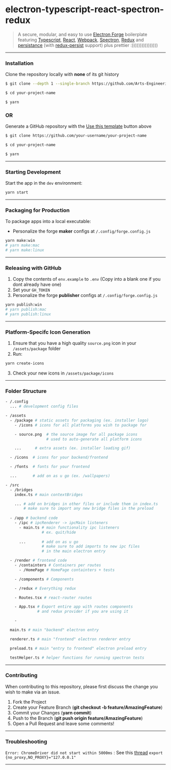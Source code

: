 # electron-typescript-react-spectron-redux

> A secure, modular, and easy to use [Electron Forge](https://www.electronforge.io/) boilerplate featuring [Typescript](https://www.typescriptlang.org/), [React](https://reactjs.org/), [Webpack](https://webpack.js.org/), [Spectron](https://www.electronjs.org/spectron), [Redux](https://redux.js.org/) and [persistance](https://github.com/saucesteals/electron-persist-secure) (with [redux-persist](https://github.com/rt2zz/redux-persist) support) plus prettier :))))))))))))))))


---

### **Installation**

Clone the repository locally with **none** of its git history
```sh
$ git clone --depth 1 --single-branch https://github.com/Arts-Engineering-Composite/electron-typescript-react-spectron-redux your-project-name

$ cd your-project-name

$ yarn
```
### **OR**

Generate a GitHub repository with the [Use this template](https://github.com/Arts-Engineering-Composite/electron-typescript-react-spectron-redux/generate) button above

```sh
$ git clone https://github.com/your-username/your-project-name

$ cd your-project-name

$ yarn
```


---

### **Starting Development**

Start the app in the `dev` environment:
```sh
yarn start
```

---

### **Packaging for Production**
To package apps into a local executable:
- Personalize the forge **maker** configs at `/.config/forge.config.js`
```sh
yarn make:win
# yarn make:mac
# yarn make:linux
```

---

### **Releasing with GitHub**
1. Copy the contents of `env.example` to `.env` (Copy into a blank one if you dont already have one)
2. Set your `GH_TOKEN` 
3. Personalize the forge **publisher** configs at `/.config/forge.config.js`
```sh
yarn publish:win
# yarn publish:mac
# yarn publish:linux
```

---

### **Platform-Specifc Icon Generation**

1. Ensure that you have a high quality `source.png` icon in your `/assets/package` folder
2. Run:
```sh
yarn create-icons
```
3. Check your new icons in `/assets/package/icons`

---

### **Folder Structure**

```sh
- /.config
  ... # development config files

- /assets
  - /package # static assets for packaging (ex. installer logo)
    - /icons # icons for all platforms you wish to package for

    - source.png  # the source image for all package icons
                  # used to auto-generate all platform icons

    ...      # extra assets (ex. installer loading gif)

  - /icons  # icons for your backend/frontend

  - /fonts  # fonts for your frontend

  ...       # add on as u go (ex. /wallpapers)

- /src
  - /bridges
    index.ts # main contextBridges

    ... # add on bridges in other files or include them in index.ts
        # make sure to import any new bridge files in the preload
        
  - /app # backend code
    - /ipc # ipcRenderer -> ipcMain listeners
      - main.ts # main functionality ipc listeners
                # ex. quit/hide
              
      ...       # add on as u go
                # make sure to add imports to new ipc files
                # in the main electron entry

  - /render # frontend code
    - /containters # Containers per routes
      - /HomePage # HomePage containters + tests

    - /components # Components

    - /redux # Everything redux

    - Routes.tsx # react-router routes

    - App.tsx # Export entire app with routes components 
              # and redux provider if you are using it

    - 

  main.ts # main "backend" electron entry

  renderer.ts # main "frontend" electron renderer entry

  preload.ts # main "entry to frontend" electron preload entry

  testHelper.ts # helper functions for running spectron tests


```

---

### **Contributing**
When contributing to this repository, please first discuss the change you wish to make via an issue.

1. Fork the Project
2. Create your Feature Branch (**git checkout -b feature/AmazingFeature**)
3. Commit your Changes (**yarn commit**)
4. Push to the Branch (**git push origin feature/AmazingFeature**)
5. Open a Pull Request and leave some comments!

---
### **Troubleshooting**

`Error: ChromeDriver did not start within 5000ms` : See this [thread](https://stackoverflow.com/questions/41553381/error-chromedriver-did-not-start-within-5000ms) `export {no_proxy,NO_PROXY}="127.0.0.1"`

---
